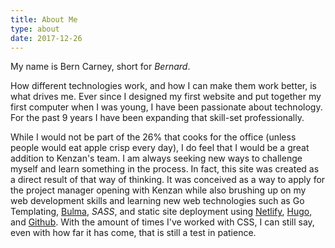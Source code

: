 ```yaml
---
title: About Me
type: about
date: 2017-12-26
---
```

My name is Bern Carney, short for _Bernard_.

How different technologies work, and how I can make them work better, is what drives me. Ever since I designed my first website and put together my first computer when I was young, I have been passionate about technology. For the past 9 years I have been expanding that skill-set professionally.

While I would not be part of the 26% that cooks for the office (unless people would eat apple crisp every day), I do feel that I would be a great addition to Kenzan's team. I am always seeking new ways to challenge myself and learn something in the process. In fact, this site was created as a direct result of that way of thinking. It was conceived as a way to apply for the project manager opening with Kenzan while also brushing up on my web development skills and learning new web technologies such as Go Templating, [Bulma](https://bulma.io), _SASS_, and static site deployment using [Netlify](https://www.netlify.com/), [Hugo](https://gohugo.io), and [Github](https://www.github.com). With the amount of times I've worked with CSS, I can still say, even with how far it has come, that is still a test in patience.